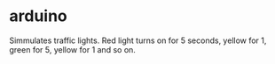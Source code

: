 # arduino

Simmulates traffic lights.
Red light turns on for 5 seconds, yellow for 1, green for 5, yellow for 1 and so on.
